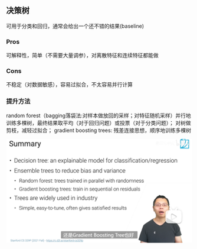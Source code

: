 ## 决策树
可用于分类和回归，通常会给出一个还不错的结果(baseline)
### Pros
可解释性，简单（不需要大量调参），对离散特征和连续特征都能做
### Cons
不稳定（对数据敏感），容易过拟合，不太容易并行计算
### 提升方法
random forest（bagging落袋法:对样本做放回的采样；对特征随机采样）并行地训练多棵树，最终结果取平均（对于回归问题）或投票（对于分类问题）；
对树做剪枝，减轻过拟合；
gradient boosting trees: 残差连接思想，顺序地训练多棵树

![alt](../pic/chapter_model/decision_tree.png)